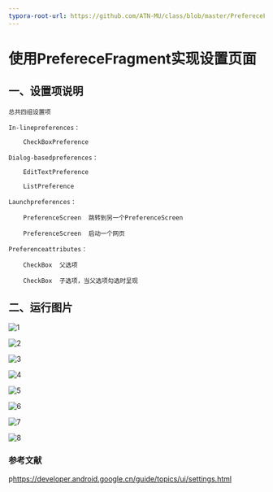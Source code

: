 ```yaml
---
typora-root-url: https://github.com/ATN-MU/class/blob/master/PrefereceFragment/capture
---
```


# 使用PrefereceFragment实现设置页面

## 一、设置项说明

```
总共四组设置项

In-linepreferences：

	CheckBoxPreference

Dialog-basedpreferences：

	EditTextPreference

	ListPreference

Launchpreferences：

	PreferenceScreen  跳转到另一个PreferenceScreen

	PreferenceScreen  启动一个网页

Preferenceattributes：

	CheckBox  父选项

	CheckBox  子选项，当父选项勾选时呈现
```

## 二、运行图片

![1](/1.png)

![2](/2.png)

![3](/3.png)

![4](/4.png)

![5](/5.png)

![6](/6.png)

![7](/7.png)

![8](/8.jpg)

### 参考文献

p<https://developer.android.google.cn/guide/topics/ui/settings.html>
